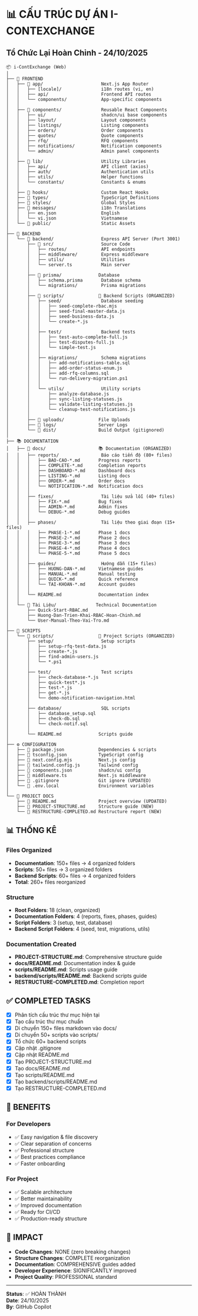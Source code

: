 # 📊 CẤU TRÚC DỰ ÁN I-CONTEXCHANGE
## Tổ Chức Lại Hoàn Chỉnh - 24/10/2025

```
📦 i-ContExchange (Web)
│
├── 🎨 FRONTEND
│   ├── 📁 app/                      Next.js App Router
│   │   ├── [locale]/               i18n routes (vi, en)
│   │   ├── api/                    Frontend API routes
│   │   └── components/             App-specific components
│   │
│   ├── 📁 components/               Reusable React Components
│   │   ├── ui/                     shadcn/ui base components
│   │   ├── layout/                 Layout components
│   │   ├── listings/               Listing components
│   │   ├── orders/                 Order components
│   │   ├── quotes/                 Quote components
│   │   ├── rfq/                    RFQ components
│   │   ├── notifications/          Notification components
│   │   └── admin/                  Admin panel components
│   │
│   ├── 📁 lib/                      Utility Libraries
│   │   ├── api/                    API client (axios)
│   │   ├── auth/                   Authentication utils
│   │   ├── utils/                  Helper functions
│   │   └── constants/              Constants & enums
│   │
│   ├── 📁 hooks/                    Custom React Hooks
│   ├── 📁 types/                    TypeScript Definitions
│   ├── 📁 styles/                   Global Styles
│   ├── 📁 messages/                 i18n Translations
│   │   ├── en.json                 English
│   │   └── vi.json                 Vietnamese
│   └── 📁 public/                   Static Assets
│
├── 🔧 BACKEND
│   └── 📁 backend/                  Express API Server (Port 3001)
│       ├── 📁 src/                  Source Code
│       │   ├── routes/             API endpoints
│       │   ├── middleware/         Express middleware
│       │   ├── utils/              Utilities
│       │   └── server.ts           Main server
│       │
│       ├── 📁 prisma/              Database
│       │   ├── schema.prisma       Database schema
│       │   └── migrations/         Prisma migrations
│       │
│       ├── 📁 scripts/             🔧 Backend Scripts (ORGANIZED)
│       │   ├── seed/               Database seeding
│       │   │   ├── seed-complete-rbac.mjs
│       │   │   ├── seed-final-master-data.js
│       │   │   ├── seed-business-data.js
│       │   │   └── create-*.js
│       │   │
│       │   ├── test/               Backend tests
│       │   │   ├── test-auto-complete-full.js
│       │   │   ├── test-disputes-full.js
│       │   │   └── simple-test.js
│       │   │
│       │   ├── migrations/         Schema migrations
│       │   │   ├── add-notifications-table.sql
│       │   │   ├── add-order-status-enum.js
│       │   │   ├── add-rfq-columns.sql
│       │   │   └── run-delivery-migration.ps1
│       │   │
│       │   └── utils/              Utility scripts
│       │       ├── analyze-database.js
│       │       ├── sync-listing-statuses.js
│       │       ├── validate-listing-statuses.js
│       │       └── cleanup-test-notifications.js
│       │
│       ├── 📁 uploads/             File Uploads
│       ├── 📁 logs/                Server Logs
│       └── 📁 dist/                Build Output (gitignored)
│
├── 📚 DOCUMENTATION
│   ├── 📁 docs/                    📚 Documentation (ORGANIZED)
│   │   ├── reports/                Báo cáo tiến độ (80+ files)
│   │   │   ├── BAO-CAO-*.md       Progress reports
│   │   │   ├── COMPLETE-*.md      Completion reports
│   │   │   ├── DASHBOARD-*.md     Dashboard docs
│   │   │   ├── LISTING-*.md       Listing docs
│   │   │   ├── ORDER-*.md         Order docs
│   │   │   └── NOTIFICATION-*.md  Notification docs
│   │   │
│   │   ├── fixes/                  Tài liệu sửa lỗi (40+ files)
│   │   │   ├── FIX-*.md           Bug fixes
│   │   │   ├── ADMIN-*.md         Admin fixes
│   │   │   └── DEBUG-*.md         Debug guides
│   │   │
│   │   ├── phases/                 Tài liệu theo giai đoạn (15+ files)
│   │   │   ├── PHASE-1-*.md       Phase 1 docs
│   │   │   ├── PHASE-2-*.md       Phase 2 docs
│   │   │   ├── PHASE-3-*.md       Phase 3 docs
│   │   │   ├── PHASE-4-*.md       Phase 4 docs
│   │   │   └── PHASE-5-*.md       Phase 5 docs
│   │   │
│   │   ├── guides/                 Hướng dẫn (15+ files)
│   │   │   ├── HUONG-DAN-*.md     Vietnamese guides
│   │   │   ├── MANUAL-*.md        Manual testing
│   │   │   ├── QUICK-*.md         Quick reference
│   │   │   └── TAI-KHOAN-*.md     Account guides
│   │   │
│   │   └── README.md              Documentation index
│   │
│   └── 📁 Tài Liệu/               Technical Documentation
│       ├── Quick-Start-RBAC.md
│       ├── Huong-Dan-Trien-Khai-RBAC-Hoan-Chinh.md
│       └── User-Manual-Theo-Vai-Tro.md
│
├── 🔧 SCRIPTS
│   └── 📁 scripts/                 🔧 Project Scripts (ORGANIZED)
│       ├── setup/                  Setup scripts
│       │   ├── setup-rfq-test-data.js
│       │   ├── create-*.js
│       │   ├── find-admin-users.js
│       │   └── *.ps1
│       │
│       ├── test/                   Test scripts
│       │   ├── check-database-*.js
│       │   ├── quick-test*.js
│       │   ├── test-*.js
│       │   ├── get-*.js
│       │   └── demo-notification-navigation.html
│       │
│       ├── database/               SQL scripts
│       │   ├── database_setup.sql
│       │   ├── check-db.sql
│       │   └── check-notif.sql
│       │
│       └── README.md              Scripts guide
│
├── ⚙️ CONFIGURATION
│   ├── 📄 package.json             Dependencies & scripts
│   ├── 📄 tsconfig.json            TypeScript config
│   ├── 📄 next.config.mjs          Next.js config
│   ├── 📄 tailwind.config.js       Tailwind config
│   ├── 📄 components.json          shadcn/ui config
│   ├── 📄 middleware.ts            Next.js middleware
│   ├── 📄 .gitignore               Git ignore (UPDATED)
│   └── 📄 .env.local               Environment variables
│
└── 📖 PROJECT DOCS
    ├── 📄 README.md                Project overview (UPDATED)
    ├── 📄 PROJECT-STRUCTURE.md     Structure guide (NEW)
    └── 📄 RESTRUCTURE-COMPLETED.md Restructure report (NEW)
```

## 📊 THỐNG KÊ

### Files Organized
- **Documentation**: 150+ files → 4 organized folders
- **Scripts**: 50+ files → 3 organized folders  
- **Backend Scripts**: 60+ files → 4 organized folders
- **Total**: 260+ files reorganized

### Structure
- **Root Folders**: 18 (clean, organized)
- **Documentation Folders**: 4 (reports, fixes, phases, guides)
- **Script Folders**: 3 (setup, test, database)
- **Backend Script Folders**: 4 (seed, test, migrations, utils)

### Documentation Created
- **PROJECT-STRUCTURE.md**: Comprehensive structure guide
- **docs/README.md**: Documentation index & guide
- **scripts/README.md**: Scripts usage guide
- **backend/scripts/README.md**: Backend scripts guide
- **RESTRUCTURE-COMPLETED.md**: Completion report

## ✅ COMPLETED TASKS

- [x] Phân tích cấu trúc thư mục hiện tại
- [x] Tạo cấu trúc thư mục chuẩn
- [x] Di chuyển 150+ files markdown vào docs/
- [x] Di chuyển 50+ scripts vào scripts/
- [x] Tổ chức 60+ backend scripts
- [x] Cập nhật .gitignore
- [x] Cập nhật README.md
- [x] Tạo PROJECT-STRUCTURE.md
- [x] Tạo docs/README.md
- [x] Tạo scripts/README.md
- [x] Tạo backend/scripts/README.md
- [x] Tạo RESTRUCTURE-COMPLETED.md

## 🎯 BENEFITS

### For Developers
- ✅ Easy navigation & file discovery
- ✅ Clear separation of concerns
- ✅ Professional structure
- ✅ Best practices compliance
- ✅ Faster onboarding

### For Project
- ✅ Scalable architecture
- ✅ Better maintainability
- ✅ Improved documentation
- ✅ Ready for CI/CD
- ✅ Production-ready structure

## 🚀 IMPACT

- **Code Changes**: NONE (zero breaking changes)
- **Structure Changes**: COMPLETE reorganization
- **Documentation**: COMPREHENSIVE guides added
- **Developer Experience**: SIGNIFICANTLY improved
- **Project Quality**: PROFESSIONAL standard

---

**Status**: ✅ HOÀN THÀNH  
**Date**: 24/10/2025  
**By**: GitHub Copilot
